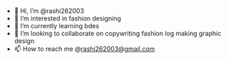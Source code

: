 - 👋 Hi, I’m @rashi262003
- 👀 I’m interested in fashion designing
- 🌱 I’m currently learning bdes
- 💞️ I’m looking to collaborate on copywriting fashion log making graphic design
- 📫 How to reach me @rashi262003@gmail.com 

<!---
rashi262003/rashi262003 is a ✨ special ✨ repository because its `README.md` (this file) appears on your GitHub profile.
You can click the Preview link to take a look at your changes.
--->
